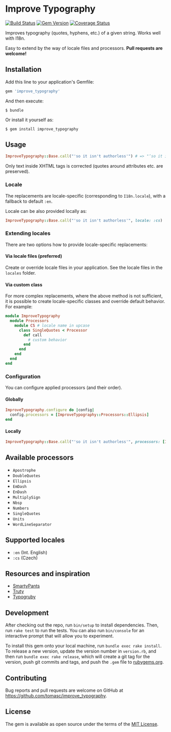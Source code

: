 # Improve Typography

[![Build Status](https://travis-ci.org/tomasc/improve_typography.svg)](https://travis-ci.org/tomasc/improve_typography) [![Gem Version](https://badge.fury.io/rb/improve_typography.svg)](http://badge.fury.io/rb/improve_typography) [![Coverage Status](https://img.shields.io/coveralls/tomasc/improve_typography.svg)](https://coveralls.io/r/tomasc/improve_typography)

Improves typography (quotes, hyphens, etc.) of a given string. Works well with I18n.

Easy to extend by the way of locale files and processors. **Pull requests are welcome!**

## Installation

Add this line to your application's Gemfile:

```ruby
gem 'improve_typography'
```

And then execute:

    $ bundle

Or install it yourself as:

    $ gem install improve_typography

## Usage

```ruby
ImproveTypography::Base.call("'so it isn't authorless'") # => "‘so it isn’t authorless’"
```

Only text inside XHTML tags is corrected (quotes around attributes etc. are preserved).

### Locale

The replacements are locale-specific (corresponding to `I18n.locale`), with a fallback to default `:en`.

Locale can be also provided locally as:

```ruby
ImproveTypography::Base.call("'so it isn't authorless'", locale: :cs)
```

### Extending locales

There are two options how to provide locale-specific replacements:

#### Via locale files (preferred)

Create or override locale files in your application. See the locale files in the `locales` folder.

#### Via custom class

For more complex replacements, where the above method is not sufficient, it is possible to create locale-specific classes and override default behavior. For example:

```ruby
module ImproveTypography
  module Processors
    module CS # locale name in upcase
      class SingleQuotes < Processor
        def call
          # custom behavior
        end
      end
    end
  end
end
```

### Configuration

You can configure applied processors (and their order).

#### Globally

```ruby
ImproveTypography.configure do |config|
  config.processors = [ImproveTypography::Processors::Ellipsis]
end
```

#### Locally

```ruby
ImproveTypography::Base.call("'so it isn't authorless'", processors: [ImproveTypography::Processors::Ellipsis])
```

## Available processors

* `Apostrophe`
* `DoubleQuotes`
* `Ellipsis`
* `EmDash`
* `EnDash`
* `MultiplySign`
* `Nbsp`
* `Numbers`
* `SingleQuotes`
* `Units`
* `WordLineSeparator`

## Supported locales

* `:en` (Int. English)
* `:cs` (Czech)

## Resources and inspiration

* [SmartyPants](https://michelf.ca/projects/php-smartypants)
* [Truty](https://github.com/mkj-is/Truty)
* [Typogruby](https://avdgaag.github.io/typogruby)

## Development

After checking out the repo, run `bin/setup` to install dependencies. Then, run `rake test` to run the tests. You can also run `bin/console` for an interactive prompt that will allow you to experiment.

To install this gem onto your local machine, run `bundle exec rake install`. To release a new version, update the version number in `version.rb`, and then run `bundle exec rake release`, which will create a git tag for the version, push git commits and tags, and push the `.gem` file to [rubygems.org](https://rubygems.org).

## Contributing

Bug reports and pull requests are welcome on GitHub at https://github.com/tomasc/improve_typography.


## License

The gem is available as open source under the terms of the [MIT License](http://opensource.org/licenses/MIT).

